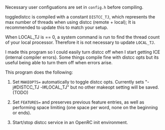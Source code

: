 Necessary user configuations are set in ```config.h``` before compiling.

toggledistcc is compiled with a constant ```DISTCC_TJ```, which represents the max number of threads when using distcc (remote + local); It is recommended to update this to match your setup.

When LOCAL_TJ is == 0, a system command is run to find the thread count of your local processor. Therefore it is not necessary to update ```LOCAL_TJ```.

I made this program so I could easily turn distcc off when I start getting ICE (internal compiler errors).
Some things compile fine with distcc opts but its useful being able to turn them off when errors arise.

This program does the following:
1. Set ```MAKEOPTS=``` automatically to toggle distcc opts. 
   Currently sets "-j#DISTCC_TJ -l#LOCAL_TJ" but no other makeopt setting will be saved. (TODO)

2. Set ```FEATURES=``` and preserves previous feature entries, as well as performing 
   space limiting (one space per word, none on the beginning or ends).

3. Start/stop distcc service in an OpenRC init environment.
